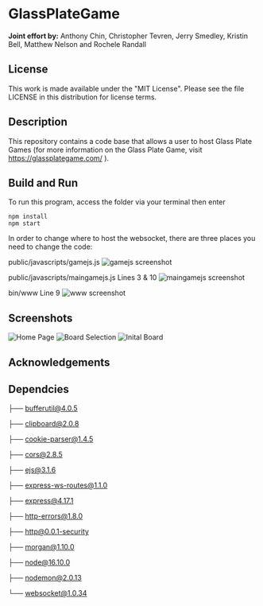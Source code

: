# GlassPlateGame

**Joint effort by:** Anthony Chin, Christopher Tevren, Jerry Smedley, Kristin Bell, Matthew Nelson and Rochele Randall

## License
This work is made available under the "MIT License". Please see the file LICENSE in this distribution for license terms.

## Description
This repository contains a code base that allows a user to host Glass Plate Games (for more information on the Glass Plate Game, visit https://glassplategame.com/ ). 

## Build and Run
To run this program, access the folder via your terminal then enter 

    npm install
    npm start

In order to change where to host the websocket, there are three places you need to change the code:

public/javascripts/gamejs.js 
![gamejs screenshot](https://github.com/jakira-bot/GlassPlateGame-1/blob/main/public/images/gamejs%20screenshot.png)

public/javascripts/maingamejs.js Lines 3 & 10
![maingamejs screenshot](https://github.com/jakira-bot/GlassPlateGame-1/blob/main/public/images/maingamejs%20screenshot.png)

bin/www Line 9
![www screenshot](https://github.com/jakira-bot/GlassPlateGame-1/blob/main/public/images/www%20screenshot.png)

## Screenshots

![Home Page](https://github.com/jakira-bot/GlassPlateGame-1/blob/main/public/images/HomePage.png)
![Board Selection](https://github.com/jakira-bot/GlassPlateGame-1/blob/main/public/images/BoardSelection.png)
![Inital Board](https://github.com/jakira-bot/GlassPlateGame-1/blob/main/public/images/InitalBoard.jpg)

## Acknowledgements

## Dependcies

├── bufferutil@4.0.5

├── clipboard@2.0.8

├── cookie-parser@1.4.5

├── cors@2.8.5

├── ejs@3.1.6

├── express-ws-routes@1.1.0

├── express@4.17.1

├── http-errors@1.8.0

├── http@0.0.1-security

├── morgan@1.10.0

├── node@16.10.0

├── nodemon@2.0.13

└── websocket@1.0.34
